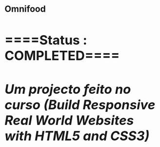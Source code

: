<h1>Omnifood<h1>
<strong><h2>====Status : COMPLETED====<h2><strong>
<i>Um projecto feito no curso (Build Responsive Real World Websites with HTML5 and CSS3)<i>
